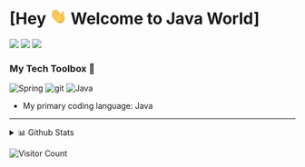 # [Hey <img src="https://raw.githubusercontent.com/ABSphreak/ABSphreak/master/gifs/Hi.gif" width="30px"> Welcome to  Java World]
<img height="30" src="https://img.shields.io/badge/twitter-%231DA1F2.svg?&style=for-the-badge&logo=twitter&logoColor=white" />
<img height="30" src = "https://img.shields.io/badge/Youtube-%23E4405F.svg?&style=for-the-badge&logo=Youtube&logoColor=white">
<img height="30" src="https://img.shields.io/badge/linkedin-blue.svg?&style=for-the-badge&logo=linkedin&logoColor=white" />

### My Tech Toolbox 🧰

<p align="left">
<img src="https://brandslogos.com/wp-content/uploads/images/large/spring-logo.png" alt="Spring" width="40" height="40"/>
<img src="https://www.vectorlogo.zone/logos/git-scm/git-scm-icon.svg" alt="git" width="40" height="40"/>
<img src="https://brandslogos.com/wp-content/uploads/images/large/java-logo-1.png" alt="Java" width="40" height="40"/>
</p>

* My primary coding language: Java

---

 <details>
<summary>📊 Github Stats</summary>

<p align="center"> <img src="https://github-readme-stats.vercel.app/api?username=AnshulPathak0105&show_icons=true&theme=gotham" alt="Anshul Pathak | Stats" />

</details>


 ![Visitor Count](https://profile-counter.glitch.me/{Anshulpathak0105}/count.svg)


[gmail]: https://gmail.com

